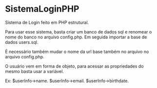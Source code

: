 # SistemaLoginPHP
Sistema de Login feito em PHP estrutural.

Para usar esse sistema, basta criar um banco de dados sql e renomear o nome do banco no arquivo config.php.
Em seguida importar a base de dados users.sql.

É necessário também mudar o nome da url base também no arquivo no arquivo config.php.

O usuário vem em forma de objeto, para acessar as propriedades do mesmo basta usar a variável.

Ex:
$userInfo->name.
$userInfo->email.
$userInfo->birthdate.
